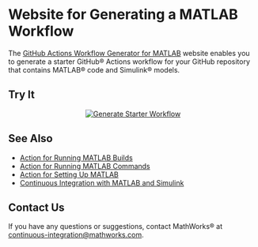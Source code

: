 # Website for Generating a MATLAB Workflow

The [GitHub Actions Workflow Generator for MATLAB](https://matlab-actions.github.io/workflow-generator/) website enables you to generate a starter GitHub&reg; Actions workflow for your GitHub repository that contains MATLAB&reg; code and Simulink&reg; models.

## Try It

<p align="center">
  <a href="https://matlab-actions.github.io/workflow-generator/">
    <img src="https://matlab-actions.github.io/workflow-generator/assets/button.svg" alt="Generate Starter Workflow">
  </a>
</p>

## See Also

- [Action for Running MATLAB Builds](https://github.com/matlab-actions/run-build/)
- [Action for Running MATLAB Commands](https://github.com/matlab-actions/run-command/)
- [Action for Setting Up MATLAB](https://github.com/matlab-actions/setup-matlab/)
- [Continuous Integration with MATLAB and Simulink](https://www.mathworks.com/solutions/continuous-integration.html)

## Contact Us

If you have any questions or suggestions, contact MathWorks&reg; at [continuous-integration@mathworks.com](mailto:continuous-integration@mathworks.com).

